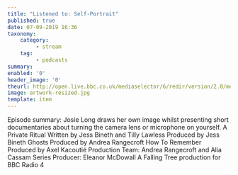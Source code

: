 ```yaml
---
title: "Listened to: Self-Portrait"
published: true
date: 07-09-2019 16:36
taxonomy:
    category:
         - stream
    tag:
         - podcasts
summary:
enabled: '0'
header_image: '0'
theurl: http://open.live.bbc.co.uk/mediaselector/6/redir/version/2.0/mediaset/audio-nondrm-download/proto/http/vpid/p07lqd0d.mp3
image: artwork-resized.jpg
template: item
---
```

 
Episode summary: Josie Long draws her own image whilst presenting short documentaries about turning the camera lens or microphone on yourself. A Private Ritual Written by Jess Bineth and Tilly Lawless Produced by Jess Bineth Ghosts Produced by Andrea Rangecroft How To Remember Produced by Axel Kacoutié‏ Production Team: Andrea Rangecroft and Alia Cassam Series Producer: Eleanor McDowall A Falling Tree production for BBC Radio 4
